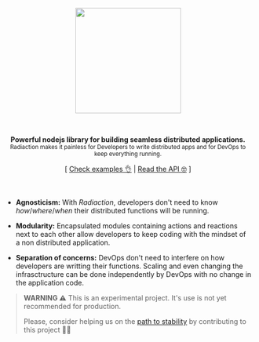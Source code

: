 <p align="center"><img src="https://cdn.rawgit.com/Quadric/radiaction/master/.github/logo.png" width="215" /><p>
<br>

<p align="center">
<strong>Powerful nodejs library for building seamless distributed applications.</strong><br />
<sub>Radiaction makes it painless for Developers to write distributed apps and for DevOps to keep everything running.</sub>
</p>

<p align="center">
  [ <a href="https://github.com/Quadric/radiaction/blob/master/examples">Check  examples 👌</a> | <a href="https://github.com/Quadric/radiaction#api">Read the API 🤓</a> ]
</p>
<br />

* **Agnosticism:** With _Radiaction_, developers don't need to know _how_/_where_/_when_ their distributed functions will be running.

* **Modularity:** Encapsulated modules containing actions and reactions next to each other allow developers to keep coding with the mindset of a non distributed application.

* **Separation of concerns:** DevOps don't need to interfere on how developers are writting their functions. Scaling and even changing the infrasctructure can be done independently by DevOps with no change in the application code.

> **WARNING ⚠️** This is an experimental project. It's use is not yet recommended for production.
>
> Please, consider helping us on the [path to stability](https://github.com/Quadric/radiaction/milestone/1) by contributing to this project 🍻💪
